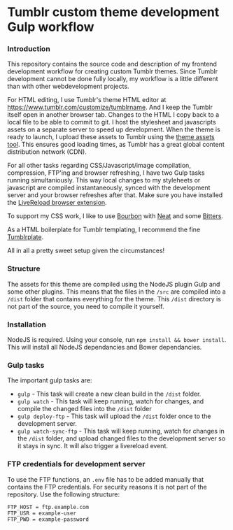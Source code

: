 # Tumblr custom theme development Gulp workflow

### Introduction

This repository contains the source code and description of my frontend development workflow for creating custom Tumblr themes. Since Tumblr development cannot be done fully locally, my workflow is a little different than with other webdevelopment projects.

For HTML editing, I use Tumblr's theme HTML editor at https://www.tumblr.com/customize/tumblrname. And I keep the Tumblr itself open in another browser tab. Changes to the HTML I copy back to a local file to be able to commit to git. I host the stylesheet and javascripts assets on a separate server to speed up development. When the theme is ready to launch, I upload these assets to Tumblr using the [theme assets tool](http://developers.tumblr.com/post/66702077097/hey-there-cool-theme-developers-we-added-a). This ensures good loading times, as Tumblr has a great global content distribution network (CDN).

For all other tasks regarding CSS/Javascript/image compilation, compression, FTP'ing and browser refreshing, I have two Gulp tasks running simultaniously. This way local changes to my styleheets or javascript are compiled instantaneously, synced with the development server and your browser refreshes after that. Make sure you have installed the [LiveReload browser extension](https://chrome.google.com/webstore/detail/livereload/jnihajbhpnppcggbcgedagnkighmdlei/reviews).

To support my CSS work, I like to use [Bourbon](http://bourbon.io) with [Neat](http://neat.bourbon.io) and some [Bitters](http://bitters.bourbon.io).

As a HTML boilerplate for Tumblr templating, I recommend the fine [Tumblrplate](https://github.com/justalever/tumbleplate).

All in all a pretty sweet setup given the circumstances!

### Structure

The assets for this theme are compiled using the NodeJS plugin Gulp and some other plugins. This means that the files in the `/src` are compiled into a `/dist` folder that contains everything for the theme. This `/dist` directory is not part of the source, you need to compile it yourself.

### Installation

NodeJS is required. Using your console, run `npm install && bower install`. This will install all NodeJS dependancies and Bower dependancies.

### Gulp tasks

The important gulp tasks are:

- `gulp` - This task will create a new clean build in the `/dist` folder.
- `gulp watch` - This task will keep running, watch for changes, and compile the changed files into the `/dist` folder
- `gulp deploy-ftp` - This task will upload the `/dist` folder once to the development server.
- `gulp watch-sync-ftp` - This task will keep running, watch for changes in the `/dist` folder, and upload changed files to the development server so it stays in sync. It will also trigger a livereload event.

### FTP credentials for development server
To use the FTP functions, an `.env` file has to be added manually that contains the FTP credentials. For security reasons it is not part of the repository. Use the following structure:

    FTP_HOST = ftp.example.com
    FTP_USR = example-user
    FTP_PWD = example-password
